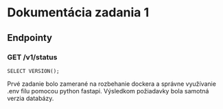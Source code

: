 # Dokumentácia zadania 1
## Endpointy
### GET /v1/status
```postgresql
SELECT VERSION();
```
Prvé zadanie bolo zamerané na rozbehanie dockera a správne využívanie .env filu pomocou python fastapi. Výsledkom požiadavky bola samotná verzia databázy.
